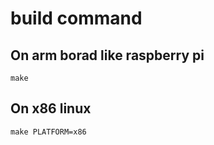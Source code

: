 # build command
## On arm borad like raspberry pi
```
make
```
## On x86 linux
```
make PLATFORM=x86
```